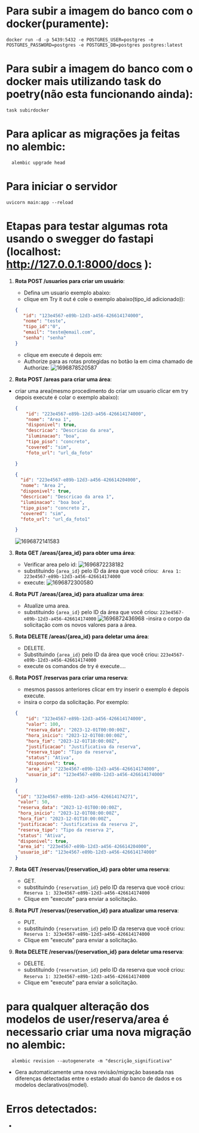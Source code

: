 # Para subir a imagem do banco com o docker(puramente):

```
docker run -d -p 5439:5432 -e POSTGRES_USER=postgres -e POSTGRES_PASSWORD=postgres -e POSTGRES_DB=postgres postgres:latest
```

# Para subir a imagem do banco com o docker mais utilizando task do poetry(não esta funcionando ainda):

```
task subirdocker
```

# Para aplicar as migrações ja feitas no alembic:

```
  alembic upgrade head
```

# Para iniciar o servidor

```
uvicorn main:app --reload  
```

# Etapas para testar algumas rota usando o swegger do fastapi (localhost: http://127.0.0.1:8000/docs ):

1. **Rota POST /usuarios para criar um usuário**:

   - Defina um usuario exemplo abaixo:
   - clique em Try it out é cole o exemplo abaixo(tipo_id adicionado)):

   ```json
   {
      "id": "123e4567-e89b-12d3-a456-426614174000",
      "nome": "teste",
      "tipo_id":"0", 
      "email": "teste@email.com",
      "senha": "senha"
   }
   ```

   - clique em execute é depois em:
   - Authorize para as rotas protegidas no botão la em cima chamado de Authorize:
     ![1696878520587](image/README/1696878520587.png)
2. **Rota POST /areas para criar uma área**:

- criar uma area(mesmo procedimento do criar um usuario clicar em try depois execute é colar o exemplo abaixo):

  ```json
  {
      "id": "223e4567-e89b-12d3-a456-426614174000",
      "nome": "Area 1",
      "disponivel": true,
      "descricao": "Descricao da area",
      "iluminacao": "boa",
      "tipo_piso": "concreto",
      "covered": "sim",
      "foto_url": "url_da_foto"

  }
  ```

  ```json
  {
    "id": "223e4567-e89b-12d3-a456-426614204000",
    "nome": "Area 2",
    "disponivel": true,
    "descricao": "Descricao da area 1",
    "iluminacao": "boa boa",
    "tipo_piso": "concreto 2",
    "covered": "sim",
    "foto_url": "url_da_foto1"

  }
  ```

  ![1696872141583](image/README/1696872141583.png)

3. **Rota GET /areas/{area_id} para obter uma área**:

   - Verificar area pelo id: ![1696872238182](image/README/1696872238182.png)
   - substituindo `{area_id}` pelo ID da área que você criou: ` Area 1: 223e4567-e89b-12d3-a456-426614174000`
   - execute: ![1696872300580](image/README/1696872300580.png)
4. **Rota PUT /areas/{area_id} para atualizar uma área**:

   - Atualize uma area.
   - substituindo `{area_id}` pelo ID da área que você criou: `223e4567-e89b-12d3-a456-426614174000` ![1696872436968](image/README/1696872436968.png)
     -insira o corpo da solicitação com os novos valores para a área.
5. **Rota DELETE /areas/{area_id} para deletar uma área**:

   - DELETE.
   - Substituindo `{area_id}` pelo ID da área que você criou: `223e4567-e89b-12d3-a456-426614174000`
   - execute os comandos de try é execute....
6. **Rota POST /reservas para criar uma reserva**:

   - mesmos passos anteriores clicar em try inserir o exemplo é depois execute.
   - insira o corpo da solicitação. Por exemplo:

   ```json
   {
       "id": "323e4567-e89b-12d3-a456-426614174000",
       "valor": 100,
       "reserva_data": "2023-12-01T00:00:00Z",
       "hora_inicio": "2023-12-01T08:00:00Z",
       "hora_fim": "2023-12-01T10:00:00Z",
       "justificacao": "Justificativa da reserva",
       "reserva_tipo": "Tipo da reserva",
       "status": "Ativa",
       "disponivel": true,
       "area_id": "223e4567-e89b-12d3-a456-426614174000",
       "usuario_id": "123e4567-e89b-12d3-a456-426614174000"
   }
   ```

   ```json
   {
    "id": "323e4567-e89b-12d3-a456-426614174271",
    "valor": 50,
    "reserva_data": "2023-12-01T00:00:00Z",
    "hora_inicio": "2023-12-01T08:00:00Z",
    "hora_fim": "2023-12-01T10:00:00Z",
    "justificacao": "Justificativa da reserva 2",
    "reserva_tipo": "Tipo da reserva 2",
    "status": "Ativa",
    "disponivel": true,
    "area_id": "223e4567-e89b-12d3-a456-426614204000",
    "usuario_id": "123e4567-e89b-12d3-a456-426614174000"
   }
   ```
7. **Rota GET /reservas/{reservation_id} para obter uma reserva**:

   - GET.
   - substituindo `{reservation_id}` pelo ID da reserva que você criou: ` Reserva 1: 323e4567-e89b-12d3-a456-426614174000`
   - Clique em "execute" para enviar a solicitação.
8. **Rota PUT /reservas/{reservation_id} para atualizar uma reserva**:

   - PUT.
   - substituindo `{reservation_id}` pelo ID da reserva que você criou: ` Reserva 1: 323e4567-e89b-12d3-a456-426614174000`
   - Clique em "execute" para enviar a solicitação.
9. **Rota DELETE /reservas/{reservation_id} para deletar uma reserva**:

   - DELETE.
   - substituindo `{reservation_id}` pelo ID da reserva que você criou: `Reserva 1: 323e4567-e89b-12d3-a456-426614174000`
   - Clique em "execute" para enviar a solicitação.

# para qualquer alteração dos modelos de user/reserva/area é necessario criar uma nova migração no alembic:

```
  alembic revision --autogenerate -m "descrição_significativa"
```

- Gera automaticamente uma nova revisão/migração baseada nas diferenças detectadas entre o estado atual do banco de dados e os modelos declarativos(model).

# Erros detectados:

- 
